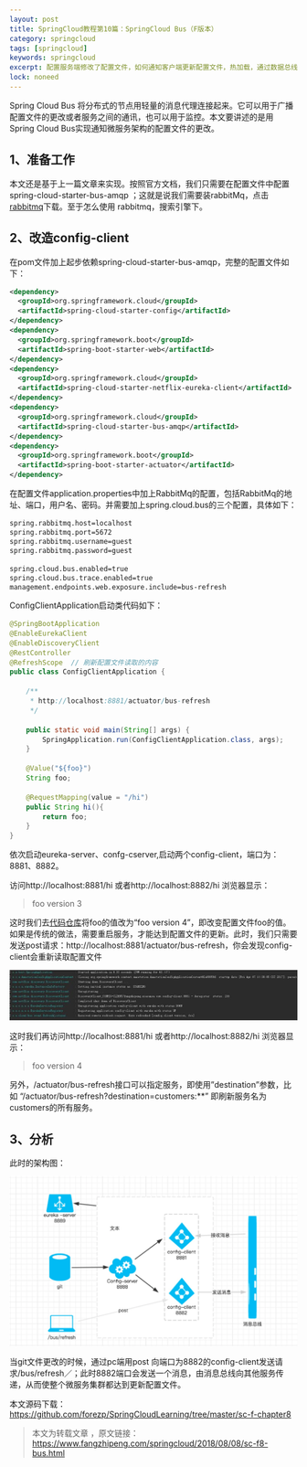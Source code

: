 ```yaml
---
layout: post
title: SpringCloud教程第10篇：SpringCloud Bus（F版本）
category: springcloud
tags: [springcloud]
keywords: springcloud
excerpt: 配置服务端修改了配置文件，如何通知客户端更新配置文件，热加载，通过数据总线bus进行消息推送
lock: noneed
---
```


Spring Cloud Bus 将分布式的节点用轻量的消息代理连接起来。它可以用于广播配置文件的更改或者服务之间的通讯，也可以用于监控。本文要讲述的是用Spring Cloud Bus实现通知微服务架构的配置文件的更改。

## 1、准备工作

本文还是基于上一篇文章来实现。按照官方文档，我们只需要在配置文件中配置 spring-cloud-starter-bus-amqp ；这就是说我们需要装rabbitMq，点击[rabbitmq](http://www.rabbitmq.com/)下载。至于怎么使用 rabbitmq，搜索引擎下。

## 2、改造config-client

在pom文件加上起步依赖spring-cloud-starter-bus-amqp，完整的配置文件如下：

```xml
<dependency>
  <groupId>org.springframework.cloud</groupId>
  <artifactId>spring-cloud-starter-config</artifactId>
</dependency>
<dependency>
  <groupId>org.springframework.boot</groupId>
  <artifactId>spring-boot-starter-web</artifactId>
</dependency>
<dependency>
  <groupId>org.springframework.cloud</groupId>
  <artifactId>spring-cloud-starter-netflix-eureka-client</artifactId>
</dependency>
<dependency>
  <groupId>org.springframework.cloud</groupId>
  <artifactId>spring-cloud-starter-bus-amqp</artifactId>
</dependency>
<dependency>
  <groupId>org.springframework.boot</groupId>
  <artifactId>spring-boot-starter-actuator</artifactId>
</dependency>
```

 在配置文件application.properties中加上RabbitMq的配置，包括RabbitMq的地址、端口，用户名、密码。并需要加上spring.cloud.bus的三个配置，具体如下：

```properties
spring.rabbitmq.host=localhost
spring.rabbitmq.port=5672
spring.rabbitmq.username=guest
spring.rabbitmq.password=guest

spring.cloud.bus.enabled=true
spring.cloud.bus.trace.enabled=true
management.endpoints.web.exposure.include=bus-refresh
```

ConfigClientApplication启动类代码如下：

```java
@SpringBootApplication
@EnableEurekaClient
@EnableDiscoveryClient
@RestController
@RefreshScope  // 刷新配置文件读取的内容
public class ConfigClientApplication {

	/**
	 * http://localhost:8881/actuator/bus-refresh
	 */

	public static void main(String[] args) {
		SpringApplication.run(ConfigClientApplication.class, args);
	}

	@Value("${foo}")
	String foo;

	@RequestMapping(value = "/hi")
	public String hi(){
		return foo;
	}
}
```

依次启动eureka-server、confg-cserver,启动两个config-client，端口为：8881、8882。

访问http://localhost:8881/hi  或者http://localhost:8882/hi 浏览器显示：

> foo version 3

这时我们去[代码仓库](https://github.com/forezp/SpringcloudConfig/blob/master/respo/config-client-dev.properties)将foo的值改为“foo version  4”，即改变配置文件foo的值。如果是传统的做法，需要重启服务，才能达到配置文件的更新。此时，我们只需要发送post请求：http://localhost:8881/actuator/bus-refresh，你会发现config-client会重新读取配置文件

![](/assets/images/2019/springcloud/bus-1.png)

这时我们再访问http://localhost:8881/hi  或者http://localhost:8882/hi 浏览器显示：

> foo version 4

另外，/actuator/bus-refresh接口可以指定服务，即使用”destination”参数，比如 “/actuator/bus-refresh?destination=customers:**” 即刷新服务名为customers的所有服务。

## 3、分析

此时的架构图：

![](/assets/images/2019/springcloud/bus-2.png)



当git文件更改的时候，通过pc端用post 向端口为8882的config-client发送请求/bus/refresh／；此时8882端口会发送一个消息，由消息总线向其他服务传递，从而使整个微服务集群都达到更新配置文件。



本文源码下载： https://github.com/forezp/SpringCloudLearning/tree/master/sc-f-chapter8

> 本文为转载文章 ，原文链接：https://www.fangzhipeng.com/springcloud/2018/08/08/sc-f8-bus.html


